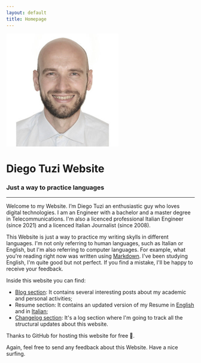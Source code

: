```yaml
---
layout: default
title: Homepage
---
```


<div class="text-center">
    <img src="/assets/img/profile.jpg" alt="Avatar" class="img-fluid img-thumbnail rounded-circle ">
    <h1>Diego Tuzi Website</h1>
    <h3>Just a way to practice languages</h3>
</div>

---
Welcome to my Website. I’m Diego Tuzi an enthusiastic guy who loves digital technologies. I am an Engineer with a bachelor and a master degree in Telecommunications. I'm also a licenced professional Italian Engineer (since 2021) and a licenced Italian Journalist (since 2008). 

This Website is just a way to practice my writing skylls in different languages. I'm not only referring to human languages, such as Italian or English, but I'm also referring to computer languages. For example, what you're reading right now was written using [Markdown](https://en.wikipedia.org/wiki/Markdown). 
I've been studying English, I'm quite good but not perfect. If you find a mistake, I'll be happy to receive your feedback.

Inside this website you can find:
* [Blog section](blog.html): It contains several interesting posts about my academic and personal activities;
* Resume section: It contains an updated version of my Resume in [English](resume.html) and in [Italian](resume_ita.html);
* [Changelog section](changelog.html): It's a log section where I'm going to track all the structural updates about this website.

Thanks to GitHub for hosting this website for free :pray:. 

Again, feel free to send any feedback about this Website. Have a nice surfing.